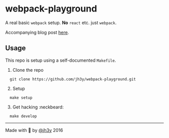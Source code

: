 # webpack-playground

A real basic `webpack` setup. __No__ `react` etc. just `webpack`.

Accompanying blog post [here](TBC).

## Usage
This repo is setup using a self-documented `Makefile`.

1. Clone the repo
```shell
  git clone https://github.com/jh3y/webpack-playground.git
```
2. Setup
```shell
  make setup
```
3. Get hacking :neckbeard:
```shell
  make develop
```

---

Made with :pencil: by [@jh3y](https://twitter.com/_jh3y) 2016
